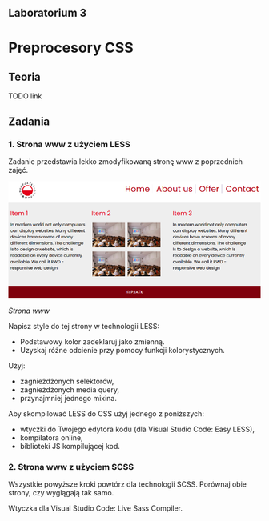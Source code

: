 ## Laboratorium 3

# Preprocesory CSS

## Teoria

TODO link

## Zadania

### 1. Strona www z użyciem LESS

Zadanie przedstawia lekko zmodyfikowaną stronę www z poprzednich zajęć.

[![](assets/3_1.png)](assets/3_1.png)

_Strona www_

Napisz style do tej strony w technologii LESS:

* Podstawowy kolor zadeklaruj jako zmienną.
* Uzyskaj różne odcienie przy pomocy funkcji kolorystycznych.

Użyj:
* zagnieżdżonych selektorów,
* zagnieżdżonych media query,
* przynajmniej jednego mixina.

Aby skompilować LESS do CSS użyj jednego z poniższych:
* wtyczki do Twojego edytora kodu (dla Visual Studio Code: Easy LESS),
* kompilatora online,
* biblioteki JS kompilującej kod.

### 2. Strona www z użyciem SCSS

Wszystkie powyższe kroki powtórz dla technologii SCSS. Porównaj obie strony, czy wyglągają tak samo.

Wtyczka dla Visual Studio Code: Live Sass Compiler.



